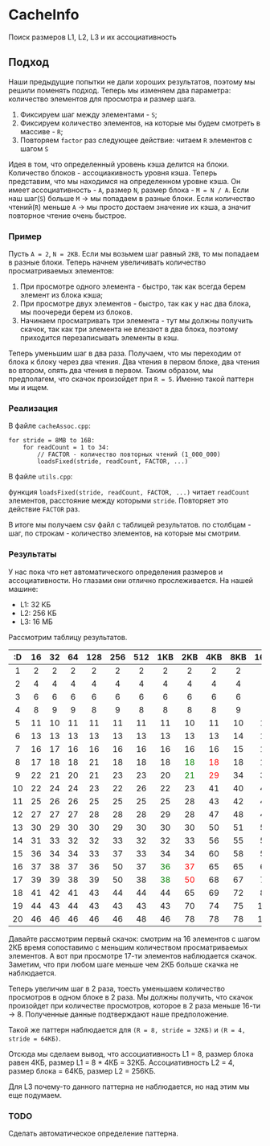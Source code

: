 # CacheInfo
Поиск размеров L1, L2, L3 и их ассоциативность

## Подход
Наши предыдущие попытки не дали хороших результатов, поэтому мы решили поменять 
подход. Теперь мы изменяем два параметра: количество элементов для просмотра и размер шага.

1. Фиксируем шаг между элементами - `S`;
2. Фиксируем количество элементов, на которые мы будем смотреть в массиве - `R`;
3. Повторяем `factor` раз следующее действие: читаем `R` элементов с шагом `S` 

Идея в том, что определенный уровень кэша делится на блоки. Количество блоков - ассоциакивность уровня кэша.
Теперь представим, что мы находимся на определенном уровне кэша. Он имеет ассоциативность - `A`, размер `N`, 
размер блока - `M = N / A`. 
Если наш шаг(`S`) больше `M` -> мы попадаем в разные блоки. Если количество чтений(`R`) меньше `A` -> мы просто достаем значение их кэша,
а значит повторное чтение очень быстрое.

### Пример 
Пусть `A = 2`, `N = 2KB`. Если мы возьмем шаг равный `2КB`, то мы попадаем в разные блоки. 
Теперь начнем увеличивать количество просматриваемых элементов: 
1. При просмотре одного элемента - быстро, так как всегда берем элемент из блока кэша;
2. При просмотре двух элементов - быстро, так как у нас два блока, мы поочереди берем из блоков.
3. Начинаем просматривать три элемента - тут мы должны получить скачок, так как три элемента не влезают в два блока,
поэтому приходится перезаписывать элементы в кэш.

Теперь уменьшим шаг в два раза. Получаем, что мы переходим от блока к блоку через два чтения. 
Два чтения в первом блоке, два чтения во втором, опять два чтения в первом. Таким образом, мы предполагем,
что скачок произойдет при `R = 5`. Именно такой паттерн мы и ищем.

### Реализация
В файле `cacheAssoc.cpp`:

```
for stride = 8MB to 16B:
    for readCount = 1 to 34:
        // FACTOR - количество повторных чтений (1_000_000)
        loadsFixed(stride, readCount, FACTOR, ...)
```
В файле `utils.cpp`:

функция `loadsFixed(stride, readCount, FACTOR, ...)` читает `readCount` элементов, 
расстояние между которыми `stride`. Повторяет это действие `FACTOR` раз.

В итоге мы получаем csv файл с таблицей результатов. по столбцам - шаг, по строкам - 
количество элементов, на которые мы смотрим.

### Результаты
У нас пока что нет автоматического определения размеров и ассоциативности. Но глазами они отлично прослеживается.
На нашей машине:
+ L1: 32 КБ
+ L2: 256 КБ
+ L3: 16 МБ

Рассмотрим таблицу результатов.

|:D   |16   |32   |64   |128  |256  |512  |1КB  |2KB  |4KB  |8KB  |16KB |32KB |64KB |128KB|256KB|512KB|1MB  |
|:---:|:---:|:---:|:---:|:---:|:---:|:---:|:---:|:---:|:---:|:---:|:---:|:---:|:---:|:---:|:---:|:---:|:---:|
|1|2|2|2|2|2|2|2|2|2|2|2|1|2|2|2|2|2|
|2|4|4|4|4|4|4|4|4|4|4|4|4|4|4|4|4|4|
|3|6|6|6|6|6|6|6|6|6|6|6|6|6|6|6|6|6|
|4|8|9|9|8|9|8|8|8|8|9|9|<span style="color:green">8</span>|<span style="color:red">8</span>|8|8|8|8|
|5|11|10|11|11|11|11|11|10|11|10|11|<span style="color:green">11</span>|<span style="color:red">21</span>|20|20|21|21|
|6|13|13|13|13|13|13|13|13|13|14|14|13|25|26|26|26|26|
|7|16|17|16|16|16|16|16|16|16|15|15|17|30|30|29|29|31|
|8|17|18|18|21|18|18|18|<span style="color:green">18</span>|<span style="color:red">18</span>|18|17|18|34|33|34|33|33|
|9|22|21|20|21|23|23|20|<span style="color:green">21</span>|<span style="color:red">29</span>|34|37|46|51|52|53|53|52|
|10|22|24|24|23|22|26|22|23|41|40|40|58|59|59|58|58|57|
|11|25|26|26|25|25|25|25|28|43|42|43|64|64|63|63|64|64|
|12|27|27|27|28|28|28|29|28|47|48|47|69|72|69|69|69|70|
|13|30|29|30|30|29|30|30|30|50|51|53|75|77|76|75|75|74|
|14|31|33|32|32|33|32|32|33|56|55|54|80|82|81|81|79|80|
|15|36|34|34|33|37|33|34|34|60|58|58|85|87|86|87|86|85|
|16|37|38|37|36|50|37|<span style="color:green">36</span>|<span style="color:red">37</span>|65|65|64|93|94|94|92|92|92|
|17|39|39|38|39|50|38|<span style="color:green">38</span>|<span style="color:red">50</span>|68|67|75|98|100|99|97|97|97|
|18|41|42|41|43|44|44|44|65|69|72|89|105|106|104|102|101|102|
|19|44|43|44|43|43|43|43|70|74|75|100|113|111|109|108|109|108|
|20|46|46|46|46|46|48|46|78|78|78|117|115|116|113|114|114|114|

Давайте рассмотрим первый скачок: смотрим на 16 элементов с шагом 2КБ время сопоставимо 
с меньшим количеством просматриваемых элементов. А вот при просмотре 17-ти элементов наблюдается скачок.
Заметим, что при любом шаге меньше чем 2КБ больше скачка не наблюдается.

Теперь увеличим шаг в 2 раза, тоесть уменьшаем количество просмотров в одном блоке в 2 раза. 
Мы должны получить, что скачок произойдет при количестве просмотров, которое в 2 раза меньше 16-ти -> 8. 
Полученные данные подтверждают наше предположение.

Такой же паттерн наблюдается для `(R = 8, stride = 32КБ)` и `(R = 4, stride = 64КБ)`.

Отсюда мы сделаем вывод, что ассоциативность L1 = 8, размер блока равен 4КБ, размер L1 = 8 * 4КБ = 32КБ.
Ассоциативность L2 = 4, размер блока = 64КБ, размер L2 = 256КБ. 

Для L3 почему-то данного паттерна не наблюдается, но над этим мы еще подумаем.

### TODO
Сделать автоматическое определение паттерна. 